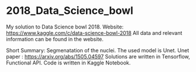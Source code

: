 # 2018_Data_Science_bowl
My solution to Data Science bowl 2018. Website: https://www.kaggle.com/c/data-science-bowl-2018
All data and relevant information can be found in the website.

Short Summary:
Segmenatation of the nuclei. The used model is Unet. Unet paper : https://arxiv.org/abs/1505.04597
Solutions are written in Tensorflow, Functional API.
Code is written in Kaggle Notebook. 

